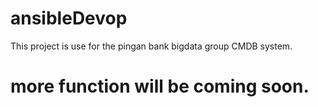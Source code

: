 # ansibleDevop
This project is use for  the pingan bank bigdata group CMDB system.
# more function will be coming soon.
